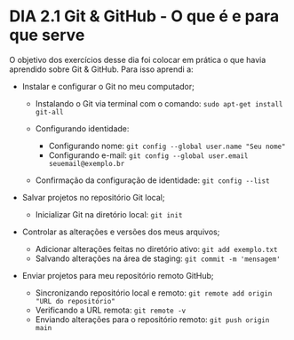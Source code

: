 # DIA 2.1 Git & GitHub - O que é e para que serve

O objetivo dos exercícios desse dia foi colocar em prática o que havia aprendido sobre Git & GitHub. Para isso aprendi a:

* Instalar e configurar o Git no meu computador;

    * Instalando o Git via terminal com o comando: `sudo apt-get install git-all`

    * Configurando identidade:
        * Configurando nome: `git config --global user.name "Seu nome"`
        * Configurando e-mail: `git config --global user.email seuemail@exemplo.br`

    * Confirmação da configuração de identidade: `git config --list`

* Salvar projetos no repositório Git local;

    * Inicializar Git na diretório local: `git init`

* Controlar as alterações e versões dos meus arquivos;

    * Adicionar alterações feitas no diretório ativo: `git add exemplo.txt`
    * Salvando alterações na área de staging: `git commit -m 'mensagem'`

* Enviar projetos para meu repositório remoto GitHub;

    * Sincronizando repositório local e remoto: `git remote add origin "URL do repositório"`
    * Verificando a URL remota: `git remote -v`
    * Enviando alterações para o repositório remoto: `git push origin main`